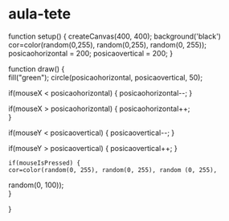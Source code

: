 # aula-tete
function setup() {
  createCanvas(400, 400);
  background('black')
 cor=color(random(0,255), random(0,255), random(0, 255));
 posicaohorizontal = 200;
  posicaovertical = 200;
} 

 function draw() {  
  fill("green");
  circle(posicaohorizontal,
 posicaovertical, 50);


  if(mouseX <  posicaohorizontal)  {
    posicaohorizontal--;
  }
  
  if(mouseX > posicaohorizontal) {
    posicaohorizontal++;   
  }

 if(mouseY < posicaovertical) { 
 posicaovertical--;
 }
 
 if(mouseY > posicaovertical) { 
   posicaovertical++;
 }
 
    if(mouseIsPressed) {
    cor=color(random(0, 255), random(0, 255), random (0, 255), 
   random(0, 100));  
        }
 
 }
